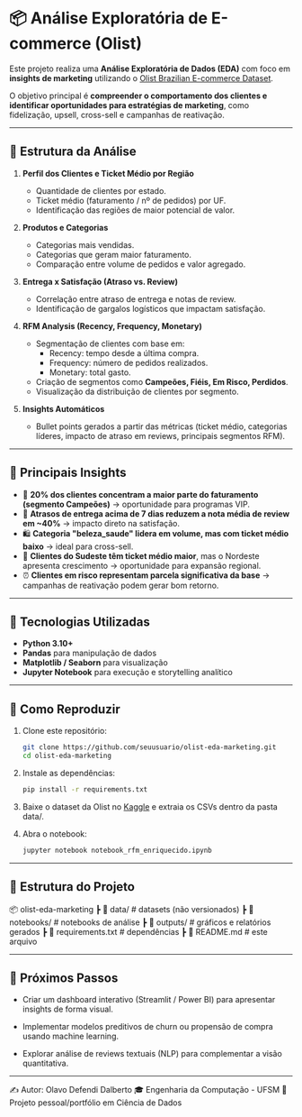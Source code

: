 # 📦 Análise Exploratória de E-commerce (Olist)

Este projeto realiza uma **Análise Exploratória de Dados (EDA)** com foco em **insights de marketing** utilizando o [Olist Brazilian E-commerce Dataset](https://www.kaggle.com/datasets/olistbr/brazilian-ecommerce).

O objetivo principal é **compreender o comportamento dos clientes e identificar oportunidades para estratégias de marketing**, como fidelização, upsell, cross-sell e campanhas de reativação.

---

## 🔹 Estrutura da Análise

1. **Perfil dos Clientes e Ticket Médio por Região**  
   - Quantidade de clientes por estado.  
   - Ticket médio (faturamento / nº de pedidos) por UF.  
   - Identificação das regiões de maior potencial de valor.  

2. **Produtos e Categorias**  
   - Categorias mais vendidas.  
   - Categorias que geram maior faturamento.  
   - Comparação entre volume de pedidos e valor agregado.  

3. **Entrega x Satisfação (Atraso vs. Review)**  
   - Correlação entre atraso de entrega e notas de review.  
   - Identificação de gargalos logísticos que impactam satisfação.  

4. **RFM Analysis (Recency, Frequency, Monetary)**  
   - Segmentação de clientes com base em:  
     - Recency: tempo desde a última compra.  
     - Frequency: número de pedidos realizados.  
     - Monetary: total gasto.  
   - Criação de segmentos como **Campeões, Fiéis, Em Risco, Perdidos**.  
   - Visualização da distribuição de clientes por segmento.  

5. **Insights Automáticos**  
   - Bullet points gerados a partir das métricas (ticket médio, categorias líderes, impacto de atraso em reviews, principais segmentos RFM).  

---

## 🔹 Principais Insights

- 🎯 **20% dos clientes concentram a maior parte do faturamento (segmento Campeões)** → oportunidade para programas VIP.  
- 🚚 **Atrasos de entrega acima de 7 dias reduzem a nota média de review em ~40%** → impacto direto na satisfação.  
- 🛍️ **Categoria "beleza_saude" lidera em volume, mas com ticket médio baixo** → ideal para cross-sell.  
- 📍 **Clientes do Sudeste têm ticket médio maior**, mas o Nordeste apresenta crescimento → oportunidade para expansão regional.  
- ⏰ **Clientes em risco representam parcela significativa da base** → campanhas de reativação podem gerar bom retorno.  

---

## 🔹 Tecnologias Utilizadas

- **Python 3.10+**  
- **Pandas** para manipulação de dados  
- **Matplotlib / Seaborn** para visualização  
- **Jupyter Notebook** para execução e storytelling analítico  

---

## 🔹 Como Reproduzir

1. Clone este repositório:  
   ```bash
   git clone https://github.com/seuusuario/olist-eda-marketing.git
   cd olist-eda-marketing
    ```

2. Instale as dependências:
   ```bash
   pip install -r requirements.txt
    ```

3. Baixe o dataset da Olist no [Kaggle](https://www.kaggle.com/datasets/olistbr/brazilian-ecommerce) e extraia os CSVs dentro da pasta data/.

4. Abra o notebook:
   ```bash
   jupyter notebook notebook_rfm_enriquecido.ipynb
    ```

---

## 🔹 Estrutura do Projeto

📦 olist-eda-marketing
 ┣ 📂 data/                  # datasets (não versionados)
 ┣ 📂 notebooks/             # notebooks de análise
 ┣ 📂 outputs/               # gráficos e relatórios gerados
 ┣ 📜 requirements.txt       # dependências
 ┣ 📜 README.md              # este arquivo

---

## 🔹 Próximos Passos

- Criar um dashboard interativo (Streamlit / Power BI) para apresentar insights de forma visual.

- Implementar modelos preditivos de churn ou propensão de compra usando machine learning.

- Explorar análise de reviews textuais (NLP) para complementar a visão quantitativa.

---
✍️ Autor: Olavo Defendi Dalberto
🎓 Engenharia da Computação - UFSM
📌 Projeto pessoal/portfólio em Ciência de Dados